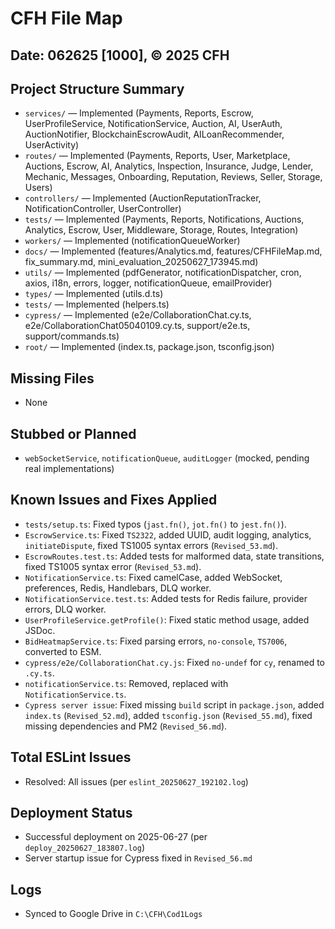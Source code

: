 # CFH File Map
## Date: 062625 [1000], © 2025 CFH

## Project Structure Summary
- `services/` — Implemented (Payments, Reports, Escrow, UserProfileService, NotificationService, Auction, AI, UserAuth, AuctionNotifier, BlockchainEscrowAudit, AILoanRecommender, UserActivity)
- `routes/` — Implemented (Payments, Reports, User, Marketplace, Auctions, Escrow, AI, Analytics, Inspection, Insurance, Judge, Lender, Mechanic, Messages, Onboarding, Reputation, Reviews, Seller, Storage, Users)
- `controllers/` — Implemented (AuctionReputationTracker, NotificationController, UserController)
- `tests/` — Implemented (Payments, Reports, Notifications, Auctions, Analytics, Escrow, User, Middleware, Storage, Routes, Integration)
- `workers/` — Implemented (notificationQueueWorker)
- `docs/` — Implemented (features/Analytics.md, features/CFHFileMap.md, fix_summary.md, mini_evaluation_20250627_173945.md)
- `utils/` — Implemented (pdfGenerator, notificationDispatcher, cron, axios, i18n, errors, logger, notificationQueue, emailProvider)
- `types/` — Implemented (utils.d.ts)
- `tests/` — Implemented (helpers.ts)
- `cypress/` — Implemented (e2e/CollaborationChat.cy.ts, e2e/CollaborationChat05040109.cy.ts, support/e2e.ts, support/commands.ts)
- `root/` — Implemented (index.ts, package.json, tsconfig.json)

## Missing Files
- None

## Stubbed or Planned
- `webSocketService`, `notificationQueue`, `auditLogger` (mocked, pending real implementations)

## Known Issues and Fixes Applied
- `tests/setup.ts`: Fixed typos (`jast.fn()`, `jot.fn()` to `jest.fn()`).
- `EscrowService.ts`: Fixed `TS2322`, added UUID, audit logging, analytics, `initiateDispute`, fixed TS1005 syntax errors (`Revised_53.md`).
- `EscrowRoutes.test.ts`: Added tests for malformed data, state transitions, fixed TS1005 syntax error (`Revised_53.md`).
- `NotificationService.ts`: Fixed camelCase, added WebSocket, preferences, Redis, Handlebars, DLQ worker.
- `NotificationService.test.ts`: Added tests for Redis failure, provider errors, DLQ worker.
- `UserProfileService.getProfile()`: Fixed static method usage, added JSDoc.
- `BidHeatmapService.ts`: Fixed parsing errors, `no-console`, `TS7006`, converted to ESM.
- `cypress/e2e/CollaborationChat.cy.js`: Fixed `no-undef` for `cy`, renamed to `.cy.ts`.
- `notificationService.ts`: Removed, replaced with `NotificationService.ts`.
- `Cypress server issue`: Fixed missing `build` script in `package.json`, added `index.ts` (`Revised_52.md`), added `tsconfig.json` (`Revised_55.md`), fixed missing dependencies and PM2 (`Revised_56.md`).

## Total ESLint Issues
- Resolved: All issues (per `eslint_20250627_192102.log`)

## Deployment Status
- Successful deployment on 2025-06-27 (per `deploy_20250627_183807.log`)
- Server startup issue for Cypress fixed in `Revised_56.md`

## Logs
- Synced to Google Drive in `C:\CFH\Cod1Logs`
